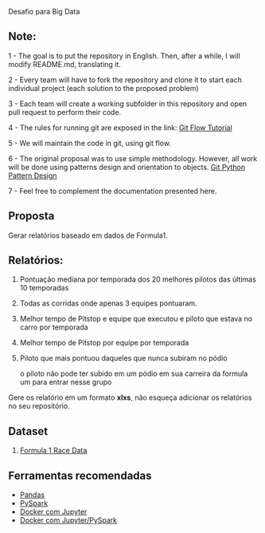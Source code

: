 Desafio para Big Data

## Note:


1 - The goal is to put the repository in English. Then, after a while, I will modify README.md, translating it.

2 - Every team will have to fork the repository and clone it to start each individual project (each solution to the proposed problem)

3 - Each team will create a working subfolder in this repository and open pull request to perform their code.


4 - The rules for running git are exposed in the link:
[Git Flow Tutorial](https://www.atlassian.com/git/tutorials/comparing-workflows/gitflow-workflow)

5 - We will maintain the code in git, using git flow.

6 - The original proposal was to use simple methodology. However, all work will be done using patterns design and orientation to objects.
[Git Python Pattern Design](https://github.com/faif/python-patterns)


7 - Feel free to complement the documentation presented here.

## Proposta

Gerar relatórios baseado em dados de Formula1. 

## Relatórios:

1. Pontuação mediana por temporada dos 20 melhores pilotos das últimas 10 temporadas

2. Todas as corridas onde apenas 3 equipes pontuaram.

3. Melhor tempo de Pitstop e equipe que executou e piloto que estava no carro por temporada

4. Melhor tempo de Pitstop por equipe por temporada

5. Piloto que mais pontuou daqueles que nunca subiram no pódio 

   o piloto não pode ter subido em um pódio em sua carreira da formula um para entrar nesse grupo

Gere os relatório em um formato **xlxs**, não esqueça adicionar os relatórios no
seu repositório.

## Dataset

1. [Formula 1 Race Data](https://www.kaggle.com/cjgdev/formula-1-race-data-19502017)

## Ferramentas recomendadas

* [Pandas](https://pandas.pydata.org/)
* [PySpark](https://spark.apache.org/docs/latest/quick-start.html)
* [Docker com Jupyter](https://hub.docker.com/r/jupyter/)
* [Docker com Jupyter/PySpark](https://hub.docker.com/r/jupyter/pyspark-notebook/)

